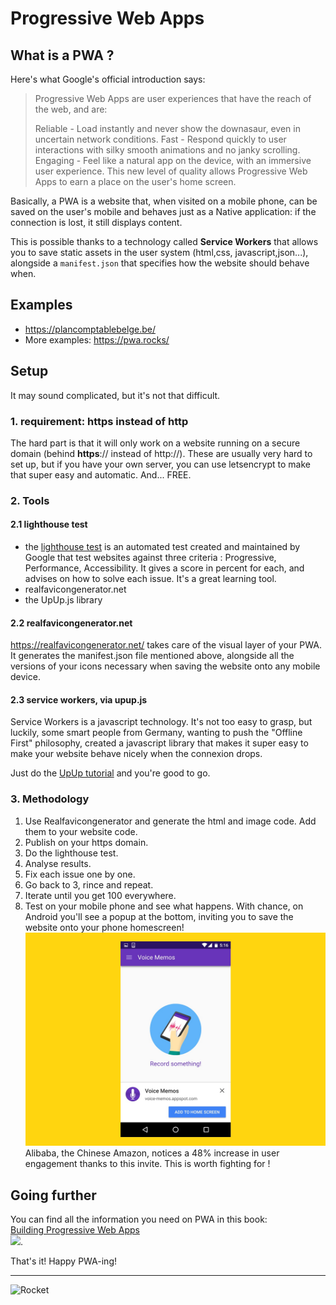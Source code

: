 # Progressive Web Apps

## What is a PWA ?

Here's what Google's official introduction says:

> Progressive Web Apps are user experiences that have the reach of the web, and are:
>
> Reliable - Load instantly and never show the downasaur, even in uncertain network conditions.
Fast - Respond quickly to user interactions with silky smooth animations and no janky scrolling.
Engaging - Feel like a natural app on the device, with an immersive user experience.
This new level of quality allows Progressive Web Apps to earn a place on the user's home screen.

Basically, a PWA is a website that, when visited on a mobile phone, can be saved on the user's mobile and behaves just as a Native application: if the connection is lost, it still displays content.

This is possible thanks to a technology called **Service Workers** that allows you to save static assets in the user system (html,css, javascript,json...), alongside a `manifest.json` that specifies how the website should behave when.

## Examples
- https://plancomptablebelge.be/
- More examples: https://pwa.rocks/

## Setup
It may sound complicated, but it's not that difficult.

### 1. requirement: https instead of http
 The hard part is that it will only work on a website running on a secure domain (behind **https**:// instead of http://).
These are usually very hard to set up, but if you have your own server, you can use letsencrypt to make that super easy and automatic. And... FREE.

### 2. Tools
#### 2.1 lighthouse test
- the [lighthouse test](https://developers.google.com/web/tools/lighthouse/) is an automated test created and maintained by Google that test websites against three criteria : Progressive, Performance, Accessibility. It gives a score in percent for each, and advises on how to solve each issue. It's a great learning tool.
- realfavicongenerator.net
- the UpUp.js library

#### 2.2 realfavicongenerator.net
https://realfavicongenerator.net/ takes care of the visual layer of your PWA. It generates the manifest.json file mentioned above, alongside all the versions of your icons necessary when saving the website onto any mobile device. 

#### 2.3 service workers, via upup.js
Service Workers is a javascript technology. It's not too easy to grasp, but luckily, some smart people from Germany, wanting to push the "Offline First" philosophy, created a javascript library that makes it super easy to make your website behave nicely when the connexion drops. 

Just do the [UpUp tutorial](https://www.talater.com/upup/getting-started-with-offline-first.html) and you're good to go.

### 3. Methodology
1. Use Realfavicongenerator and generate the html and image code. Add them to your website code.
2. Publish on your https domain.
3. Do the lighthouse test.
4. Analyse results.
5. Fix each issue one by one.
6. Go back to 3, rince and repeat.
6. Iterate until you get 100 everywhere.
7. Test on your mobile phone and see what happens. With chance, on Android you'll see a popup at the bottom, inviting you to save the website onto your phone homescreen!  
![](./assets/add-to-homescreen.jpg)
Alibaba, the Chinese Amazon, notices a 48% increase in user engagement thanks to this invite. This is worth fighting for !


## Going further
You can find all the information you need on PWA in this book:   
 [Building Progressive Web Apps   
 ![](https://images-na.ssl-images-amazon.com/images/I/51xL1wjYrHL._SX379_BO1,204,203,200_.jpg)](https://www.amazon.fr/_/dp/1491961651?tag=oreilly20-20).

That's it! Happy PWA-ing!

--- 


![Rocket](https://media1.giphy.com/media/kjjRGpezebjaw/giphy.gif)
